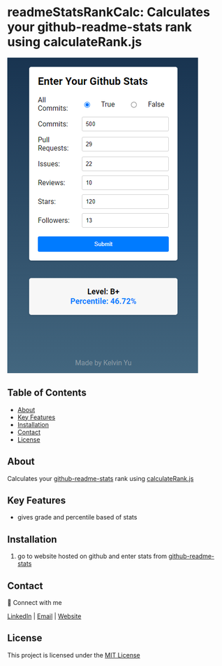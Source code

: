 # readmeStatsRankCalc: Calculates your github-readme-stats rank using calculateRank.js

![pic logo](https://github.com/kelvin-u/readmeStatsRankCalculator/blob/main/githubstats.png?raw=true)

## Table of Contents

- [About](#about)
- [Key Features](#key-features)
- [Installation](#installation)
- [Contact](#contact)
- [License](#license)

## About

Calculates your [github-readme-stats]() rank using [calculateRank.js]()

## Key Features

- gives grade and percentile based of stats

## Installation

1. go to website hosted on github and enter stats from [github-readme-stats]()

## Contact

:wave: Connect with me

[LinkedIn](https://www.linkedin.com/in/kelvin-u/) | [Email](mailto:yukaiwenn@gmail.com) | [Website](https://kelvinu.ca/)

## License

This project is licensed under the [MIT License](LICENSE)
